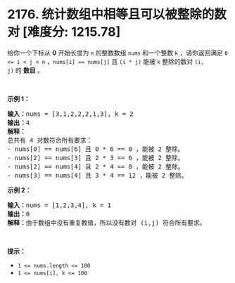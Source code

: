 # 2176. 统计数组中相等且可以被整除的数对 [难度分: 1215.78]

<p>给你一个下标从 <strong>0</strong>&nbsp;开始长度为 <code>n</code>&nbsp;的整数数组&nbsp;<code>nums</code>&nbsp;和一个整数&nbsp;<code>k</code>&nbsp;，请你返回满足&nbsp;<code>0 &lt;= i &lt; j &lt; n</code>&nbsp;，<code>nums[i] == nums[j]</code> 且&nbsp;<code>(i * j)</code>&nbsp;能被&nbsp;<code>k</code>&nbsp;整除的数对&nbsp;<code>(i, j)</code>&nbsp;的&nbsp;<strong>数目</strong>&nbsp;。</p>

<p>&nbsp;</p>

<p><strong>示例 1：</strong></p>

<pre><b>输入：</b>nums = [3,1,2,2,2,1,3], k = 2
<b>输出：</b>4
<strong>解释：</strong>
总共有 4 对数符合所有要求：
- nums[0] == nums[6] 且 0 * 6 == 0 ，能被 2 整除。
- nums[2] == nums[3] 且 2 * 3 == 6 ，能被 2 整除。
- nums[2] == nums[4] 且 2 * 4 == 8 ，能被 2 整除。
- nums[3] == nums[4] 且 3 * 4 == 12 ，能被 2 整除。
</pre>

<p><strong>示例 2：</strong></p>

<pre><b>输入：</b>nums = [1,2,3,4], k = 1
<b>输出：</b>0
<b>解释：</b>由于数组中没有重复数值，所以没有数对 (i,j) 符合所有要求。
</pre>

<p>&nbsp;</p>

<p><strong>提示：</strong></p>

<ul>
	<li><code>1 &lt;= nums.length &lt;= 100</code></li>
	<li><code>1 &lt;= nums[i], k &lt;= 100</code></li>
</ul>
